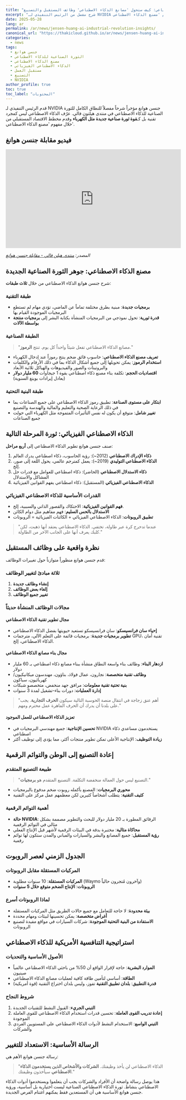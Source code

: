 ```yaml
---
title: "جنسن هوانغ حول الثورة الصناعية للذكاء الاصطناعي: كيف ستحول 'مصانع الذكاء الاصطناعي' وظائف المستقبل والتصنيع"
excerpt: "شرح مفصل من الرئيس التنفيذي لـ NVIDIA جنسن هوانغ للثورة الصناعية للذكاء الاصطناعي في منتدى هيلتون فالي، تعريف الذكاء الاصطناعي كقوة ثورة صناعية جديدة مثل الكهرباء وتقديم مخطط الاقتصاد المستقبلي من خلال مفهوم 'مصنع الذكاء الاصطناعي'"
date: 2025-05-28
lang: ar
permalink: /ar/news/jensen-huang-ai-industrial-revolution-insights/
canonical_url: "https://thakicloud.github.io/ar/news/jensen-huang-ai-industrial-revolution-insights/"
categories: 
  - news
tags: 
  - جنسن هوانغ
  - الثورة الصناعية للذكاء الاصطناعي
  - مصنع الذكاء الاصطناعي
  - الذكاء الاصطناعي الفيزيائي
  - مستقبل العمل
  - التصنيع
  - NVIDIA
author_profile: true
toc: true
toc_label: "المحتويات"
---
```


قدم الرئيس التنفيذي لـ NVIDIA جنسن هوانغ مؤخراً شرحاً مفصلاً للنطاق الكامل للثورة الصناعية للذكاء الاصطناعي في منتدى هيلتون فالي. عرّف الذكاء الاصطناعي ليس كمجرد تقنية بل كـ**قوة ثورة صناعية جديدة مثل الكهرباء** وقدم مخطط الاقتصاد المستقبلي من خلال مفهوم 'مصنع الذكاء الاصطناعي'.

## فيديو مقابلة جنسن هوانغ

<iframe width="560" height="315" src="https://www.youtube.com/embed/nkhrEnuZi20?si=3MhNmCrlR3xvdvy0" title="مشغل فيديو YouTube" frameborder="0" allow="accelerometer; autoplay; clipboard-write; encrypted-media; gyroscope; picture-in-picture; web-share" allowfullscreen></iframe>

*المصدر: [منتدى هيلن فالي - مقابلة جنسن هوانغ](https://youtu.be/nkhrEnuZi20?si=3MhNmCrlR3xvdvy0)*

## مصنع الذكاء الاصطناعي: جوهر الثورة الصناعية الجديدة

شرح جنسن هوانغ الذكاء الاصطناعي من خلال **ثلاث طبقات**:

### طبقة التقنية

- **برمجيات جديدة**: مبنية بطرق مختلفة تماماً عن الماضي، تؤدي مهام لم تستطع البرمجيات الموجودة القيام بها
- **قدرة ثورية**: تحول نموذجي من البرمجيات المنشأة بكتابة البشر إلى **برمجيات منتجة بواسطة الآلات**

### الطبقة الصناعية
>
> "مصانع الذكاء الاصطناعي تفعل شيئاً واحداً كل يوم. تنتج **الرموز**."

- **تعريف مصنع الذكاء الاصطناعي**: حاسوب فائق ضخم ينتج رموزاً عند إدخال الكهرباء
- **استخدام الرموز**: يمكن تحويلها إلى جميع أشكال الذكاء بما في ذلك الأرقام والكلمات والبروتينات والصور والفيديوهات والهياكل ثلاثية الأبعاد
- **اقتصاديات الحجم**: تكلفة بناء مصنع ذكاء اصطناعي بقوة 1 جيجاوات **60 مليار دولار** (يعادل إيرادات بوينغ السنوية)

### طبقة البنية التحتية

- **ابتكار على مستوى الصناعة**: تطبيق رموز الذكاء الاصطناعي على جميع الصناعات بما في ذلك الرعاية الصحية والتعليم والمالية والهندسة والتصنيع
- **تغيير شامل**: متوقع أن يكون له نفس التأثيرات المتموجة مثل الكهرباء التي حولت جميع الصناعات

## الذكاء الاصطناعي الفيزيائي: ثورة المرحلة التالية

صنف جنسن هوانغ تطوير الذكاء الاصطناعي إلى **أربع مراحل**:

1. **ذكاء الإدراك الاصطناعي** (2012~): رؤية الحاسوب، ذكاء اصطناعي يدرك العالم
2. **الذكاء الاصطناعي التوليدي** (2019~): يعمل كمترجم عالمي، يحول اللغة إلى صور، إلخ.
3. **ذكاء الاستدلال الاصطناعي** (الحاضر): ذكاء اصطناعي للعوامل مع قدرات حل المشاكل والاستدلال
4. **الذكاء الاصطناعي الفيزيائي** (المستقبل): ذكاء اصطناعي يفهم القوانين الفيزيائية

### القدرات الأساسية للذكاء الاصطناعي الفيزيائي

- **فهم القوانين الفيزيائية**: الاحتكاك والقصور الذاتي والسببية، إلخ.
- **الاستدلال بالحس السليم**: فهم مفاهيم مثل دوام الكائن
- **تطبيق الروبوتات**: الذكاء الاصطناعي الفيزيائي + الكائنات الفيزيائية = الروبوتات

> "عندما تدحرج كرة عبر طاولة، تختفي. الذكاء الاصطناعي يعتقد أنها ذهبت، لكن كلبك يعرف أنها على الجانب الآخر من الطاولة."

## نظرة واقعية على وظائف المستقبل

قدم جنسن هوانغ منظوراً متوازناً حول تغييرات الوظائف:

### ثلاثة مبادئ لتغيير الوظائف

1. **إنشاء وظائف جديدة**
2. **إلغاء بعض الوظائف**  
3. **تغيير جميع الوظائف**

### مجالات الوظائف المنشأة حديثاً

#### مجال تطوير تقنية الذكاء الاصطناعي

- **إحياء سان فرانسيسكو**: سان فرانسيسكو تستعيد حيويتها بفضل الذكاء الاصطناعي
- **تطوير برمجيات جديدة**: برمجيات قائمة على التعلم الآلي، مترجمات GPU، تقنية أمان الذكاء الاصطناعي، إلخ.

#### مجال بناء مصانع الذكاء الاصطناعي

- **ازدهار البناء**: وظائف بناء واسعة النطاق منشأة ببناء مصانع ذكاء اصطناعي بـ 60 مليار دولار
- **وظائف تقنية متخصصة**: نجارون، عمال فولاذ، بناؤون، مهندسون ميكانيكيون/كهربائيون، سباكون
- **بنية تحتية تقنية معلومات**: مرافق جهد منخفض، متخصصو شبكات
- **إدارة العمليات**: دورات بناء-تشغيل لمدة 3 سنوات

> "أهم عنق زجاجة في انتقال منصة الحوسبة التالية سيكون **الحرف التجارية**. يجب على بلدنا أن يدرك أن الحرف الماهرة عمل محترم ومهم."

#### تعزيز الذكاء الاصطناعي للعمل الموجود

- **تحسين الإنتاجية**: جميع مهندسي البرمجيات في NVIDIA يستخدمون مساعدي ذكاء اصطناعي
- **زيادة التوظيف**: الإنتاجية الأعلى تمكن تطوير منتجات أكثر، مما يؤدي إلى توظيف أكثر

## إعادة التصنيع إلى الوطن والتوائم الرقمية

### طبيعة التصنيع المتقدم
>
> "التصنيع ليس حول العمالة منخفضة التكلفة. التصنيع المتقدم هو **برمجيات**."

- **محوري البرمجيات**: المصنع بأكمله روبوت ضخم مدفوع بالبرمجيات
- **كثيف التقنية**: يتطلب أشخاصاً كثيرين لكن معظمهم عمل مركز على التقنية

### أهمية التوائم الرقمية

- **حالة NVIDIA**: الرقائق المطورة بـ 20 مليار دولار للبحث والتطوير مصممة بشكل مثالي في التوائم الرقمية
- **محاكاة مثالية**: مختبرة بدقة في البيئات الرقمية لأشهر قبل الإنتاج الفعلي
- **رؤية المستقبل**: جميع المصانع والبشر والسيارات والمباني والمدن ستكون لها توائم رقمية

## الجدول الزمني لعصر الروبوت

### المركبات المستقلة مقابل الروبوتات

- **المركبات المستقلة**: 10 سنوات مطلوبة (Waymo وآخرون مُتجرون حالياً)
- **الروبوتات**: **الإنتاج الضخم متوقع خلال 5 سنوات**

### لماذا الروبوتات أسرع

- **بيئة محدودة**: لا حاجة للتعامل مع جميع حالات الطريق مثل المركبات المستقلة
- **أغراض متخصصة**: يمكن تحسينها لبيئات ومهام محددة
- **الاستفادة من البنية التحتية الموجودة**: شركات السيارات في مواقع مفيدة لتصنيع الروبوتات

## استراتيجية التنافسية الأمريكية للذكاء الاصطناعي

### الأصول الأساسية والتحديات

- **الموارد البشرية**: حاجة لإقرار الواقع أن 50% من باحثي الذكاء الاصطناعي عالمياً صينيون
- **الطاقة**: أساسي لتأمين طاقة كافية لعمليات مصانع الذكاء الاصطناعي
- **قدرة التطبيق**: **بلدان تطبيق التقنية** تفوز، وليس بلدان اختراع التقنية (قوة أمريكية)

### شروط النجاح

1. **التبني الجريء**: القبول النشط للتقنيات الجديدة
2. **إعادة تدريب القوى العاملة**: تحسين قدرات استخدام الذكاء الاصطناعي للقوى العاملة الموجودة
3. **التبني الواسع**: الاستخدام النشط لأدوات الذكاء الاصطناعي على المستويين الفردي والشركات

## الرسالة الأساسية: الاستعداد للتغيير

رسالة جنسن هوانغ الأهم هي:

> "الذكاء الاصطناعي لن يأخذ وظيفتك. **الشركات والأشخاص الذين يستخدمون الذكاء الاصطناعي** سيأخذون وظيفتك."

هذا يوصل رسالة واضحة أن الأفراد والشركات يجب أن يتعلموا ويستخدموا أدوات الذكاء الاصطناعي بنشاط. ثورة الذكاء الاصطناعي الصناعية ليست اختيارية بل أساسية، ورؤية جنسن هوانغ الأساسية هي أن المستعدين فقط يمكنهم اغتنام الفرص الجديدة.
